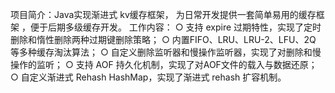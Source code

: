 项目简介：Java实现渐进式 kv缓存框架， 为日常开发提供一套简单易用的缓存框架 ，便于后期多级缓存开发。 
工作内容： 
  ○ 支持 expire 过期特性，实现了定时删除和惰性删除两种过期键删除策略； 
  ○ 内置FIFO、LRU、LRU-2、LFU、2Q 等多种缓存淘汰算法；
  ○ 自定义删除监听器和慢操作监听器，实现了对删除和慢操作的监听；
  ○ 支持 AOF 持久化机制，实现了对AOF文件的载入与数据还原；
  ○ 自定义渐进式 Rehash HashMap，实现了渐进式 rehash 扩容机制。
